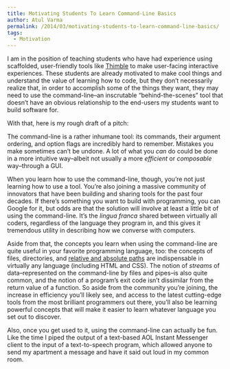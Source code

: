 ```yaml
---
title: Motivating Students To Learn Command-Line Basics
author: Atul Varma
permalink: /2014/03/motivating-students-to-learn-command-line-basics/
tags:
  - Motivation
---
```

I am in the position of teaching students who have had experience using scaffolded, user-friendly tools like [Thimble][1] to make user-facing interactive experiences. These students are already motivated to make cool things and understand the value of learning how to code, but they don&#8217;t necessarily realize that, in order to accomplish some of the things they want, they may need to use the command-line&#8211;an inscrutable &#8220;behind-the-scenes&#8221; tool that doesn&#8217;t have an obvious relationship to the end-users my students want to build software for.

With that, here is my rough draft of a pitch:

The command-line is a rather inhumane tool: its commands, their argument ordering, and option flags are incredibly hard to remember. Mistakes you make sometimes can&#8217;t be undone. A lot of what you *can* do could be done in a more intuitive way&#8211;albeit not usually a more *efficient* or *composable* way&#8211;through a GUI.

When you learn how to use the command-line, though, you&#8217;re not just learning how to use a tool. You&#8217;re also joining a massive community of innovators that have been building and sharing tools for the past four decades. If there&#8217;s something you want to build with programming, you can Google for it, but odds are that the solution will involve at least a little bit of using the command-line. It&#8217;s the *lingua franca* shared between virtually all coders, regardless of the language they program in, and this gives it tremendous utility in describing how we converse with computers.

Aside from that, the concepts you learn when using the command-line are quite useful in your favorite programming language, too: the concepts of files, directories, and [relative and absolute paths][2] are indispensable in virtually any language (including HTML and CSS). The notion of *streams* of data&#8211;represented on the command-line by files and pipes&#8211;is also quite common, and the notion of a program&#8217;s exit code isn&#8217;t dissimilar from the return value of a function. So aside from the community you&#8217;re joining, the increase in efficiency you&#8217;ll likely see, and access to the latest cutting-edge tools from the most brilliant programmers out there, you&#8217;ll also be learning powerful concepts that will make it easier to learn whatever language you set out to discover.

Also, once you get used to it, using the command-line can actually be fun. Like the time I piped the output of a text-based AOL Instant Messenger client to the input of a text-to-speech program, which allowed anyone to send my apartment a message and have it said out loud in my common room.

 [1]: http://thimble.webmaker.org/
 [2]: http://teaching.software-carpentry.org/2014/02/13/mcq-relative-paths-and-urls/
